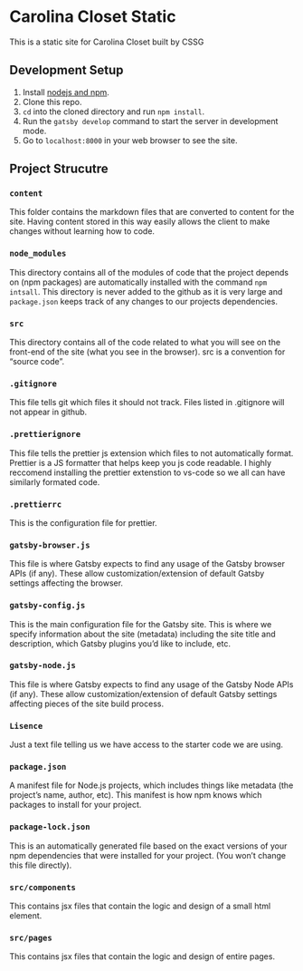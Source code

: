 # Carolina Closet Static

This is a static site for Carolina Closet built by CSSG

## Development Setup
1. Install [nodejs and npm](https://nodejs.org).
1. Clone this repo.
1. `cd` into the cloned directory and run `npm install`.
1. Run the `gatsby develop` command to start the server in development mode. 
1. Go to `localhost:8000` in your web browser to see the site.

## Project Strucutre
 
 ### `content`
 This folder contains the markdown files that are converted to content for the site. Having content stored in this way easily allows the client to make changes without learning how to code.
 
 ### `node_modules`
 This directory contains all of the modules of code that the project depends on (npm packages) are automatically installed with the command `npm intsall`. This directory is never added to the github as it is very large and `package.json` keeps track of any changes to our projects dependencies.
 
 ### `src`
 This directory contains all of the code related to what you will see on the front-end of the site (what you see in the browser). src is a convention for “source code”.

### `.gitignore`
This file tells git which files it should not track. Files listed in .gitignore will not appear in github.

### `.prettierignore`
This file tells the prettier js extension which files to not automatically format. Prettier is a JS formatter that helps keep you js code readable. I highly reccomend installing the prettier extenstion to vs-code so we all can have similarly formated code.

### `.prettierrc`
This is the configuration file for prettier.

### `gatsby-browser.js`
This file is where Gatsby expects to find any usage of the Gatsby browser APIs (if any). These allow customization/extension of default Gatsby settings affecting the browser.

### `gatsby-config.js`
This is the main configuration file for the Gatsby site. This is where we specify information about the site (metadata) including the site title and description, which Gatsby plugins you’d like to include, etc.

### `gatsby-node.js`
This file is where Gatsby expects to find any usage of the Gatsby Node APIs (if any). These allow customization/extension of default Gatsby settings affecting pieces of the site build process.

### `Lisence`
Just a text file telling us we have access to the starter code we are using.

### `package.json`
A manifest file for Node.js projects, which includes things like metadata (the project’s name, author, etc). This manifest is how npm knows which packages to install for your project.

### `package-lock.json`
This is an automatically generated file based on the exact versions of your npm dependencies that were installed for your project. (You won’t change this file directly).

### `src/components`
This contains jsx files that contain the logic and design of a small html element.

### `src/pages`
This contains jsx files that contain the logic and design of entire pages.





